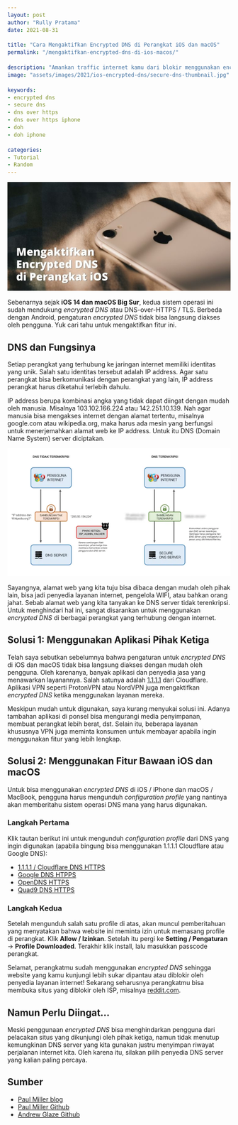 ```yaml
---
layout: post
author: "Rully Pratama"
date: 2021-08-31

title: "Cara Mengaktifkan Encrypted DNS di Perangkat iOS dan macOS"
permalink: "/mengaktifkan-encrypted-dns-di-ios-macos/"

description: "Amankan traffic internet kamu dari blokir menggunakan encrypted DNS"
image: "assets/images/2021/ios-encrypted-dns/secure-dns-thumbnail.jpg"

keywords:
- encrypted dns
- secure dns
- dns over https
- dns over https iphone
- doh
- doh iphone

categories:
- Tutorial
- Random
---
```


![Encrypted DNS di iOS iPhone](/assets/images/2021/ios-encrypted-dns/secure-dns-thumbnail.jpg)

Sebenarnya sejak **iOS 14 dan macOS Big Sur**, kedua sistem operasi ini sudah mendukung *encrypted DNS* atau DNS-over-HTTPS / TLS. Berbeda dengan Android, pengaturan *encrypted DNS* tidak bisa langsung diakses oleh pengguna. Yuk cari tahu untuk mengaktifkan fitur ini.

## DNS dan Fungsinya

Setiap perangkat yang terhubung ke jaringan internet memiliki identitas yang unik. Salah satu identitas tersebut adalah IP address. Agar satu perangkat bisa berkomunikasi dengan perangkat yang lain, IP address perangkat harus diketahui terlebih dahulu.

IP address berupa kombinasi angka yang tidak dapat diingat dengan mudah oleh manusia. Misalnya 103.102.166.224 atau 142.251.10.139. Nah agar manusia bisa mengakses internet dengan alamat tertentu, misalnya google.com atau wikipedia.org, maka harus ada mesin yang berfungsi untuk menerjemahkan alamat web ke IP address. Untuk itu DNS (Domain Name System) server diciptakan.

[![Ilustrasi DNS Ternkripsi](/assets/images/2021/ios-encrypted-dns/secure-dns-illustration-small.webp)](/assets/images/2021/ios-encrypted-dns/secure-dns-illustration.webp)

Sayangnya, alamat web yang kita tuju bisa dibaca dengan mudah oleh pihak lain, bisa jadi penyedia layanan internet, pengelola WIFI, atau bahkan orang jahat. Sebab alamat web yang kita tanyakan ke DNS server tidak terenkripsi. Untuk menghindari hal ini, sangat disarankan untuk menggunakan *encrypted DNS* di berbagai perangkat yang terhubung dengan internet.

## Solusi 1: Menggunakan Aplikasi Pihak Ketiga

Telah saya sebutkan sebelumnya bahwa pengaturan untuk *encrypted DNS* di iOS dan macOS tidak bisa langsung diakses dengan mudah oleh pengguna. Oleh karenanya, banyak aplikasi dan penyedia jasa yang menawarkan layanannya. Salah satunya adalah [1.1.1.1](https://1.1.1.1/) dari Cloudflare. Aplikasi VPN seperti ProtonVPN atau NordVPN juga mengaktifkan *encrypted DNS* ketika menggunakan layanan mereka.

Meskipun mudah untuk digunakan, saya kurang menyukai solusi ini. Adanya tambahan aplikasi di ponsel bisa mengurangi media penyimpanan, membuat perangkat lebih berat, dst. Selain itu, beberapa layanan khususnya VPN juga meminta konsumen untuk membayar apabila ingin menggunakan fitur yang lebih lengkap.

## Solusi 2: Menggunakan Fitur Bawaan iOS dan macOS

Untuk bisa menggunakan *encrypted DNS* di iOS / iPhone dan macOS /  MacBook, pengguna harus mengunduh *configuration profile* yang nantinya akan memberitahu sistem operasi DNS mana yang harus digunakan.

### Langkah Pertama

Klik tautan berikut ini untuk mengunduh *configuration profile* dari DNS yang ingin digunakan (apabila bingung bisa menggunakan 1.1.1.1 Cloudflare atau Google DNS):

* [1.1.1.1 / Cloudflare DNS HTTPS](https://github.com/Candygoblen123/encrypted-dns/raw/master/signed/cloudflare-https.mobileconfig)
* [Google DNS HTPPS](https://github.com/Candygoblen123/encrypted-dns/raw/master/signed/google-https.mobileconfig)
* [OpenDNS HTTPS](https://github.com/Candygoblen123/encrypted-dns/raw/master/signed/opendns-https.mobileconfig)
* [Quad9 DNS HTTPS](https://github.com/Candygoblen123/encrypted-dns/raw/master/signed/quad9-https.mobileconfig)

### Langkah Kedua

Setelah mengunduh salah satu profile di atas, akan muncul pemberitahuan yang menyatakan bahwa website ini meminta izin untuk memasang profile di perangkat. Klik **Allow / Izinkan**. Setelah itu pergi ke **Setting / Pengaturan** -> **Profile Downloaded**. Terakhir klik install, lalu masukkan passcode perangkat.

Selamat, perangkatmu sudah menggunakan *encrypted DNS* sehingga website yang kamu kunjungi lebih sukar dipantau atau diblokir oleh penyedia layanan internet! Sekarang seharusnya perangkatmu bisa membuka situs yang diblokir oleh ISP, misalnya [reddit.com](reddit.com).

## Namun Perlu Diingat...

Meski penggunaan *encrypted DNS* bisa menghindarkan pengguna dari pelacakan situs yang dikunjungi oleh pihak ketiga, namun tidak menutup kemungkinan DNS server yang kita gunakan justru menyimpan riwayat perjalanan internet kita. Oleh karena itu, silakan pilih penyedia DNS server yang kalian paling percaya.

## Sumber

* [Paul Miller blog](https://paulmillr.com/posts/encrypted-dns/)
* [Paul Miller Github](https://github.com/paulmillr/encrypted-dns)
* [Andrew Glaze Github](https://github.com/Candygoblen123/encrypted-dns/)

